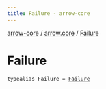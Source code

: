 ```yaml
---
title: Failure - arrow-core
---
```


[arrow-core](../index.html) / [arrow.core](index.html) / [Failure](./-failure.html)

# Failure

`typealias Failure = `[`Failure`](-try/-failure/index.html)